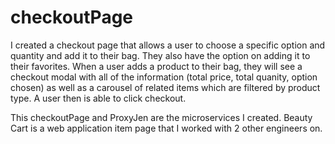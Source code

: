 # checkoutPage

I created a checkout page that allows a user to choose a specific option and quantity and add it to their bag. They also have the option on adding it to their favorites. When a user adds a product to their bag, they will see a checkout modal with all of the information (total price, total quanity, option chosen) as well as a carousel of related items which are filtered by product type. A user then is able to click checkout. 

This checkoutPage and ProxyJen are the microservices I created. Beauty Cart is a web application item page that I worked with 2 other engineers on. 
